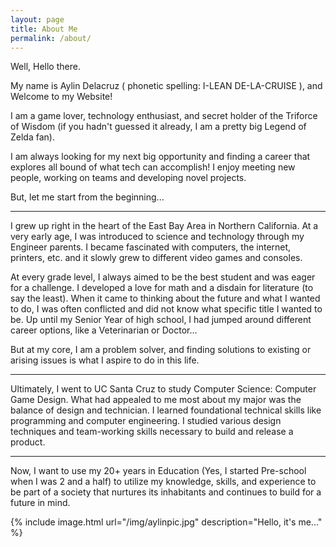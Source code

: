 ```yaml
---
layout: page
title: About Me
permalink: /about/
---
```


<!-- this is actually the About me page-->

Well, Hello there.

My name is Aylin Delacruz ( phonetic spelling: I-LEAN DE-LA-CRUISE ), and Welcome to my Website! 

I am a game lover, technology enthusiast, and secret holder of the Triforce of Wisdom (if you hadn't guessed it already, I am a pretty big Legend of Zelda fan). 

I am always looking for my next big opportunity and finding a career that explores all bound of what tech can accomplish! I enjoy meeting new people, working on teams and developing novel projects. 

But, let me start from the beginning...

____________________________________________________________________________________________

I grew up right in the heart of the East Bay Area in Northern California.
At a very early age, I was introduced to science and technology through my Engineer parents.
I became fascinated with computers, the internet, printers, etc. and it slowly grew to different video games and consoles. 

At every grade level, I always aimed to be the best student and was eager for a challenge. 
I developed a love for math and a disdain for literature (to say the least). 
When it came to thinking about the future and what I wanted to do, I was often conflicted and did not know what specific title I wanted to be. Up until my Senior Year of high school, I had jumped around different career options, like a Veterinarian or Doctor... 

But at my core, I am a problem solver, and finding solutions to existing or arising issues is what I aspire to do in this life. 

____________________________________________________________________________________________


Ultimately, I went to UC Santa Cruz to study Computer Science: Computer Game Design. 
What had appealed to me most about my major was the balance of design and technician. 
I learned foundational technical skills like programming and computer engineering.
I studied various design techniques and team-working skills necessary to build and release a product. 


____________________________________________________________________________________________

Now, I want to use my 20+ years in Education (Yes, I started Pre-school when I was 2 and a half) to utilize my knowledge, skills, and experience to be part of a society that nurtures its inhabitants and continues to build for a future in mind. 







{% include image.html url="/img/aylinpic.jpg" description="Hello, it's me..." %}